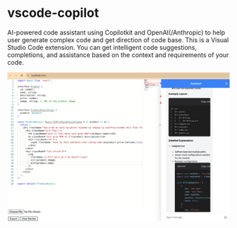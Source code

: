 # vscode-copilot

AI-powered code assistant using Copilotkit and OpenAI(/Anthropic) to help user generate complex code and get direction of code base.
This is a Visual Studio Code extension.
You can get intelligent code suggestions, completions, and assistance based on the context and requirements of your code.

![screenshot](./screenshot.png)
